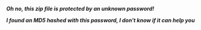 ***Oh no, this zip file is protected by an unknown password!***

***I found an MD5 hashed with this password, I don't know if it can help you***
